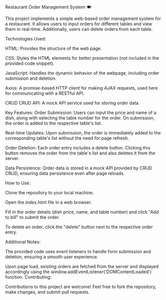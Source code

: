 Restaurant Order Management System 🍽️ 


This project implements a simple web-based order management system for a restaurant. It allows users to input orders for different tables and view them in real-time. Additionally, users can delete orders from each table.

Technologies Used:

HTML: Provides the structure of the web page.

CSS: Styles the HTML elements for better presentation (not included in the provided code snippet).

JavaScript: Handles the dynamic behavior of the webpage, including order submission and deletion.

Axios: A promise-based HTTP client for making AJAX requests, used here for communicating with a RESTful API.

CRUD CRUD API: A mock API service used for storing order data.


Key Features:
Order Submission: Users can input the price and name of a dish, along with selecting the table number for the order. On submission, the order is added to the respective table's list.

Real-time Updates: Upon submission, the order is immediately added to the corresponding table's list without the need for page refresh.

Order Deletion: Each order entry includes a delete button. Clicking this button removes the order from the table's list and also deletes it from the server.

Data Persistence: Order data is stored in a mock API provided by CRUD CRUD, ensuring data persistence even after page reloads.


How to Use:

Clone the repository to your local machine.

Open the index.html file in a web browser.

Fill in the order details (dish price, name, and table number) and click "Add to bill" to submit the order.

To delete an order, click the "delete" button next to the respective order entry.



Additional Notes:

The provided code uses event listeners to handle form submission and deletion, ensuring a smooth user experience.

Upon page load, existing orders are fetched from the server and displayed accordingly using the window.addEventListener('DOMContentLoaded') function.
Contributing:

Contributions to this project are welcome! Feel free to fork the repository, make changes, and submit pull requests.


